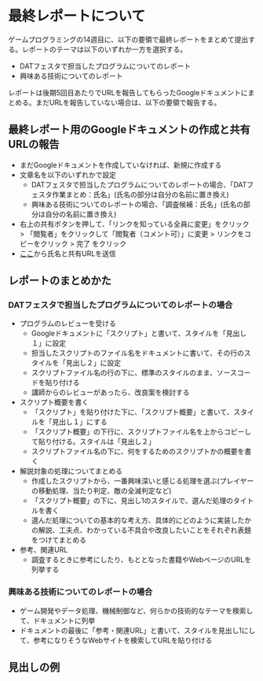 # 最終レポートについて

ゲームプログラミングの14週目に、以下の要領で最終レポートをまとめて提出する。レポートのテーマは以下のいずれか一方を選択する。

- DATフェスタで担当したプログラムについてのレポート
- 興味ある技術についてのレポート

レポートは後期5回目あたりでURLを報告してもらったGoogleドキュメントにまとめる。まだURLを報告していない場合は、以下の要領で報告する。

## 最終レポート用のGoogleドキュメントの作成と共有URLの報告
- まだGoogleドキュメントを作成していなければ、新規に作成する
- 文章名を以下のいずれかで設定
  - DATフェスタで担当したプログラムについてのレポートの場合、「DATフェスタ作業まとめ：氏名」(氏名の部分は自分の名前に置き換え)
  - 興味ある技術についてのレポートの場合、「調査候補：氏名」(氏名の部分は自分の名前に置き換え)
- 右上の共有ボタンを押して、「リンクを知っている全員に変更」をクリック > 「閲覧者」をクリックして「閲覧者（コメント可）」に変更 > リンクをコピーをクリック > 完了 をクリック
- [ここ](https://docs.google.com/forms/d/e/1FAIpQLScjHG18gaNFBzUHrMieD4EK5OfJHY7JE-VocWz-saxyAuuZyQ/viewform?usp=sf_link)から氏名と共有URLを送信

## レポートのまとめかた

### DATフェスタで担当したプログラムについてのレポートの場合
- プログラムのレビューを受ける
  - Googleドキュメントに「スクリプト」と書いて、スタイルを「見出し１」に設定
  - 担当したスクリプトのファイル名をドキュメントに書いて、その行のスタイルを「見出し２」に設定
  - スクリプトファイル名の行の下に、標準のスタイルのまま、ソースコードを貼り付ける
  - 講師からのレビューがあったら、改良案を検討する
- スクリプト概要を書く
  - 「スクリプト」を貼り付けた下に、「スクリプト概要」と書いて、スタイルを「見出し１」にする
  - 「スクリプト概要」の下行に、スクリプトファイル名を上からコピーして貼り付ける。スタイルは「見出し２」
  - スクリプトファイル名の下に、何をするためのスクリプトかの概要を書く
- 解説対象の処理についてまとめる
  - 作成したスクリプトから、一番興味深いと感じる処理を選ぶ(プレイヤーの移動処理、当たり判定、敵の全滅判定など)
  - 「スクリプト概要」の下に、見出し1のスタイルで、選んだ処理のタイトルを書く
  - 選んだ処理についての基本的な考え方、具体的にどのように実装したかの解説、工夫点、わかっている不具合や改良したいことをそれぞれ表題をつけてまとめる
- 参考、関連URL
  - 調査するときに参考にしたり、もととなった書籍やWebページのURLを列挙する

### 興味ある技術についてのレポートの場合
- ゲーム開発やデータ処理、機械制御など、何らかの技術的なテーマを検索して、ドキュメントに列挙
- ドキュメントの最後に「参考・関連URL」と書いて、スタイルを見出し1にして、参考になりそうなWebサイトを検索してURLを貼り付ける

## 見出しの例


